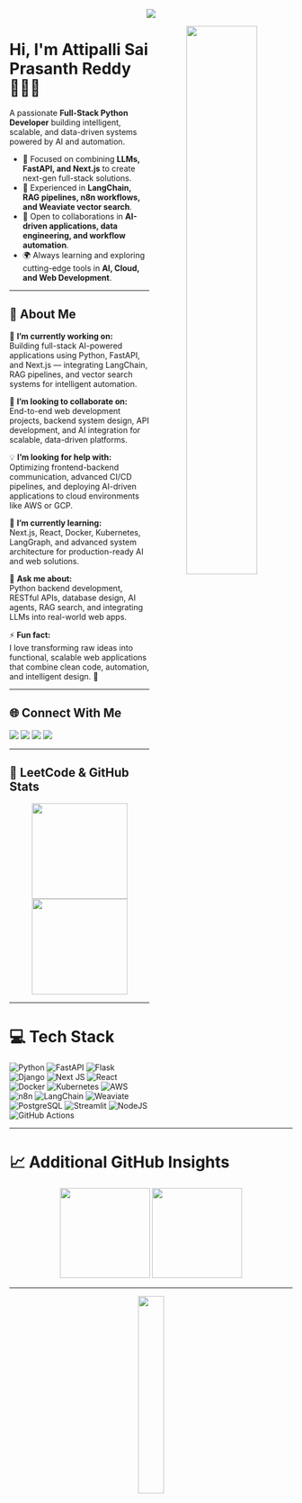 <p align="center"><img src="https://i.imgur.com/A6bWGFl.gif"/></p>

<p align="center">
  <img src="https://media.giphy.com/media/QHE5gWI0QjqF2/giphy.gif" width="50%" align="right">
</p>

# Hi, I'm Attipalli Sai Prasanth Reddy 👨🏿‍💻 
A passionate **Full-Stack Python Developer** building intelligent, scalable, and data-driven systems powered by AI and automation.

- 🧠 Focused on combining **LLMs, FastAPI, and Next.js** to create next-gen full-stack solutions.  
- 💬 Experienced in **LangChain, RAG pipelines, n8n workflows, and Weaviate vector search**.  
- 🤝 Open to collaborations in **AI-driven applications, data engineering, and workflow automation**.  
- 🌍 Always learning and exploring cutting-edge tools in **AI, Cloud, and Web Development**.  

---

## 💫 About Me  

🔭 **I’m currently working on:**  
Building full-stack AI-powered applications using Python, FastAPI, and Next.js — integrating LangChain, RAG pipelines, and vector search systems for intelligent automation.  

🤝 **I’m looking to collaborate on:**  
End-to-end web development projects, backend system design, API development, and AI integration for scalable, data-driven platforms.  

💡 **I’m looking for help with:**  
Optimizing frontend-backend communication, advanced CI/CD pipelines, and deploying AI-driven applications to cloud environments like AWS or GCP.  

🌱 **I’m currently learning:**  
Next.js, React, Docker, Kubernetes, LangGraph, and advanced system architecture for production-ready AI and web solutions.  

💬 **Ask me about:**  
Python backend development, RESTful APIs, database design, AI agents, RAG search, and integrating LLMs into real-world web apps.  

⚡ **Fun fact:**  
I love transforming raw ideas into functional, scalable web applications that combine clean code, automation, and intelligent design. 🚀  

---

## 🌐 Connect With Me  

[<img src="https://img.shields.io/badge/X-000000?style=for-the-badge&logo=x&logoColor=white">](https://x.com/prasanth_reddy_?t=4XqvNKD09EQqN-Snjg5DQw&s=09)
[<img src="https://img.shields.io/badge/LinkedIn-0077B5?style=for-the-badge&logo=linkedin&logoColor=white">](https://www.linkedin.com/in/attipalliprasanth)
[<img src="https://img.shields.io/badge/Substack-FF6719?style=for-the-badge&logo=substack&logoColor=white">](https://substack.com/@saiattipalli)
[<img src="https://img.shields.io/badge/LeetCode-FFA116?style=for-the-badge&logo=leetcode&logoColor=white">](https://leetcode.com/u/prasanth204/)

---

## 🧩 LeetCode & GitHub Stats  

<p align="center">
  <img src="https://github-readme-stats.vercel.app/api?username=alphalearner&theme=dark&hide_border=false&include_all_commits=true&count_private=true" height="170" />
  <img src="https://leetcard.jacoblin.cool/prasanth204?theme=dark&font=Baloo%202&ext=contest" height="170" />
</p>

---

# 💻 Tech Stack  

![Python](https://img.shields.io/badge/python-3670A0?style=for-the-badge&logo=python&logoColor=ffdd54)
![FastAPI](https://img.shields.io/badge/FastAPI-005571?style=for-the-badge&logo=fastapi)
![Flask](https://img.shields.io/badge/flask-%23000.svg?style=for-the-badge&logo=flask&logoColor=white)
![Django](https://img.shields.io/badge/django-%23092E20.svg?style=for-the-badge&logo=django&logoColor=white)
![Next JS](https://img.shields.io/badge/Next-black?style=for-the-badge&logo=next.js&logoColor=white)
![React](https://img.shields.io/badge/react-%2320232a.svg?style=for-the-badge&logo=react&logoColor=%2361DAFB)
![Docker](https://img.shields.io/badge/docker-%230db7ed.svg?style=for-the-badge&logo=docker&logoColor=white)
![Kubernetes](https://img.shields.io/badge/kubernetes-%23326ce5.svg?style=for-the-badge&logo=kubernetes&logoColor=white)
![AWS](https://img.shields.io/badge/AWS-%23FF9900.svg?style=for-the-badge&logo=amazon-aws&logoColor=white)
![n8n](https://img.shields.io/badge/n8n-%23F05A28.svg?style=for-the-badge&logo=n8n&logoColor=white)
![LangChain](https://img.shields.io/badge/LangChain-%23009639.svg?style=for-the-badge&logo=openai&logoColor=white)
![Weaviate](https://img.shields.io/badge/Weaviate-%230052CC.svg?style=for-the-badge&logo=weaviate&logoColor=white)
![PostgreSQL](https://img.shields.io/badge/postgres-%23316192.svg?style=for-the-badge&logo=postgresql&logoColor=white)
![Streamlit](https://img.shields.io/badge/Streamlit-%23FE4B4B.svg?style=for-the-badge&logo=streamlit&logoColor=white)
![NodeJS](https://img.shields.io/badge/node.js-6DA55F?style=for-the-badge&logo=node.js&logoColor=white)
![GitHub Actions](https://img.shields.io/badge/github%20actions-%232671E5.svg?style=for-the-badge&logo=githubactions&logoColor=white)

---

# 📈 Additional GitHub Insights  

<p align="center">
  <img src="https://nirzak-streak-stats.vercel.app/?user=alphalearner&theme=dark&hide_border=false" height="160" />
  <img src="https://github-readme-stats.vercel.app/api/top-langs/?username=alphalearner&theme=dark&hide_border=false&include_all_commits=true&count_private=true&layout=compact" height="160" />
</p>

---

<center><img src='https://media4.giphy.com/media/M9gbBd9nbDrOTu1Mqx/giphy.gif?cid=790b7611704aa2ca4e403287801480a6c753abf45f3e6242&rid=giphy.gif&ct=s' 
     height=30% width=30% /></center>
